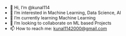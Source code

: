 - 👋 Hi, I’m @kunal114
- 👀 I’m interested in Machine Learning, Data Science, AI
- 🌱 I’m currently learning Machine Learning
- 💞️ I’m looking to collaborate on ML based Projects
- 📫 How to reach me: kunal1142000@gmail.com

<!---
kunal114/kunal114 is a ✨ special ✨ repository because its `README.md` (this file) appears on your GitHub profile.
You can click the Preview link to take a look at your changes.
--->
